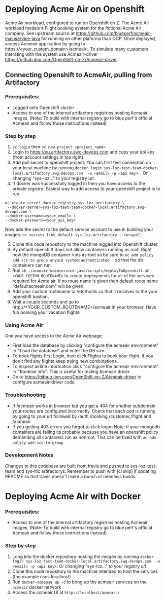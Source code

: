 # Deploying Acme Air on Openshift
Acme Air workload, configured to run on Openshift on Z. The Acme Air workload models a Flight booking system for the fictional Acme Air company. See upstream source at https://github.com/blueperf/acmeair-mainservice-java for running on other plaforms than OCP. Once deployed, access Acmeair application by going to https://<your_custom_domain>/acmeair . To simulate many customers interating with the system use Acmeair-driver https://github.ibm.com/OpenShift-on-Z/Acmeair-driver .

## Connecting Openshift to AcmeAir, pulling from Artifactory 

### Prerequisites:
 - Logged onto Openshift cluster
 - Access to one of the internal artifactory registries hosting Acmeair images. 
 (Note: To build with internal registry go to blue perf's official Acmeair and follow those instructions instead)
 
### Step by step
1. `oc login` then `oc new-project <project_name>`
2. Login to https://eu.artifactory.swg-devops.com and copy your api key (from account settings in top right).
3. Add pull secret to openshift project. You can first test connection on your local machine by running `docker login sys-loz-test-team-docker-local.artifactory.swg-devops.com  -u <email> -p <api key> `. Or changing "sys-loz..." to your registry url.
4. If docker was successfully logged in then you have access to the private registry. Easiest way to add access to your openshift project is to run
```
oc create secret docker-registry sys-loz-artifactory \
 --docker-server=sys-loz-test-team-docker-local.artifactory.swg-devops.com \
--docker-username=<your_email> \
--docker-password=<your_api_key> 
```
Now add the secret to the default service account to use in building your images: `oc secrets link default sys-loz-artifactory --for=pull `

5. Clone this code repository to the machine logged into Openshift cluster.
6. By default openshift does not allow containers running as root. Right now the mongoDB container runs as root so be sure to `oc adm policy add-scc-to-group anyuid system:authenticated  ` so that the db containers can run.
7. Run `sh ./acmeair-mainservice-java/scripts/deployToOpenshift.sh <YOUR_CUSTOM_ROUTENAME>` to create deployments for all of the services required for Acme air. If no route name is given then default route name "defaultacmeair.com" will be given.
8. Add your custom routename to /etc/hosts so that it resolves to the your openshift bastion.
9. Wait a couple seconds and go to http://<YOUR_CUSTOM_ROUTENAME>/acmeair in your browser.
Have fun booking your vacation flights!

### Using Acme Air
One you have access to the Acme Air webpage:
- First load the database by clicking "configure the acmeair environment" -> "Load the database" and enter the DB size.
- To book flights first Login, then click Flights to book your flight. If you don't find any flights keep trying new combinations.
- To inspect airline information click "configure the acmeair environment" -> "Runtime Info". This is useful for testing Acmeair driver.
- Go to https://github.ibm.com/OpenShift-on-Z/Acmeair-driver to configure acmeair-driver code.

### Troubleshooting
- If /acmeair works in browser but you get a 404 for another subdomain your routes are configured incorrectly. Check that each pod is running by going to your url followed by /auth,/booking,/customer,/flight and /acmeair.
- If you getting 403 errors you forgot to click logon
Note: If your mongodb containers are failing its probably because you have an openshift policy demanding all containers run as nonroot. This can be fixed with `oc adm policy add-scc-to-group`.

### Development Notes
Changes to this codebase are built from travis and pushed to sys-loz-test-team and sys-ltic artifactorys.
Remember to push with [ci skip] if updating README so that travis doesn't make a bunch of needless builds.

# Deploying Acme Air with Docker

### Prerequisites:
 - Access to one of the internal artifactory registries hosting Acmeair images. 
 (Note: To build with internal registry go to blue perf's official Acmeair and follow those instructions instead)
 
### Step by step
1. Long into the docker repository hosting the images by running `docker login sys-loz-test-team-docker-local.artifactory.swg-devops.com  -u <email> -p <api key>`. Or changing "sys-loz..." to your registry url.
2. Clone this code repository to the machine intended to host the services (the example uses localhost)
3. Run `docker-compose up -d` to bring up the acmeair services on the `acmeair` docker network
4. Access the acmeair UI at `http://localhost/acmeair/`

